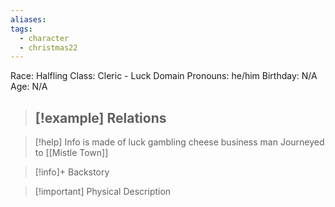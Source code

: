 ```yaml
---
aliases: 
tags:
  - character
  - christmas22
---
```

Race: Halfling
Class: Cleric - Luck Domain
Pronouns: he/him
Birthday: N/A
Age: N/A

>[!example] Relations
> - 

>[!help] Info
> is made of luck
> gambling cheese business man
> Journeyed to [[Mistle Town]]
>

>[!info]+ Backstory
>

>[!important] Physical Description